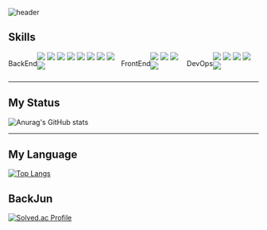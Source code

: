 
![header](https://capsule-render.vercel.app/api?type=waving&color=auto&height=150&section=header&text=Seunggu's%20Page&fontSize=90)

## Skills
<div style="display:flex;align-items:center; justify-content:space-around; align-items:stretch">
  <p>BackEnd</p>
  <div>
    <img src="https://img.shields.io/badge/JAVA-red?style=for-the-badge&logo=OpenJDK&logoColor=white">
    <img src="https://img.shields.io/badge/Spring-6DB33F?style=for-the-badge&logo=Spring&logoColor=white">
    <img src="https://img.shields.io/badge/SpringBoot-6DB33F?style=for-the-badge&logo=SpringBoot&logoColor=white">
    <img src="https://img.shields.io/badge/SpringSecurity-6DB33F?style=for-the-badge&logo=SpringSecurity&logoColor=white">
    <img src="https://img.shields.io/badge/Hibernate-grey?style=for-the-badge&logo=Hibernate&logoColor=white">
    <img src="https://img.shields.io/badge/oracle-F80000?style=for-the-badge&logo=oracle&logoColor=white">
    <img src="https://img.shields.io/badge/flyway-E34F26?style=for-the-badge&logo=flyway&logoColor=white">
    <img src="https://img.shields.io/badge/mysql-4479A1?style=for-the-badge&logo=mysql&logoColor=white">
    <img src="https://img.shields.io/badge/mariaDB-003545?style=for-the-badge&logo=mariaDB&logoColor=white">
  </div>
  
  <p>FrontEnd</p>
  <div>
    <img src="https://img.shields.io/badge/javascript-F7DF1E?style=for-the-badge&logo=javascript&logoColor=black">
    <img src="https://img.shields.io/badge/jquery-0769AD?style=for-the-badge&logo=jquery&logoColor=white">
    <img src="https://img.shields.io/badge/firebase-61DAFB?style=for-the-badge&logo=firebase&logoColor=black">
    <img src="https://img.shields.io/badge/vue.js-4FC08D?style=for-the-badge&logo=vue.js&logoColor=white">
  </div>
  <p>DevOps</p>
  <div>
    <img src="https://img.shields.io/badge/nginx-1572B6?style=for-the-badge&logo=nginx&logoColor=white">
    <img src="https://img.shields.io/badge/gitlab-7952B3?style=for-the-badge&logo=gitlab&logoColor=white">
    <img src="https://img.shields.io/badge/github-181717?style=for-the-badge&logo=github&logoColor=white">
    <img src="https://img.shields.io/badge/linux-FCC624?style=for-the-badge&logo=linux&logoColor=black">
    <img src="https://img.shields.io/badge/aws-232F3E?style=for-the-badge&logo=Amazon AWS&logoColor=white">
  </div>
</div>

--- 

<div>

## My Status
![Anurag's GitHub stats](https://github-readme-stats.vercel.app/api?username=seunggulee1007&show_icons=true&theme=shades-of-purple)

--- 

## My Language
[![Top Langs](https://github-readme-stats.vercel.app/api/top-langs/?username=seunggulee1007)](https://github.com/seunggulee1007)
  
  
## BackJun
[![Solved.ac Profile](http://mazassumnida.wtf/api/generate_badge?boj=leesg107)](https://solved.ac/leesg107)
  
</div>

<!--
**seunggulee1007/seunggulee1007** is a ✨ _special_ ✨ repository because its `README.md` (this file) appears on your GitHub profile.

Here are some ideas to get you started:

- 🔭 I’m currently working on ...
- 🌱 I’m currently learning ...
- 👯 I’m looking to collaborate on ...
- 🤔 I’m looking for help with ...
- 💬 Ask me about ...
- 📫 How to reach me: ...
- 😄 Pronouns: ...
- ⚡ Fun fact: ...
-->
